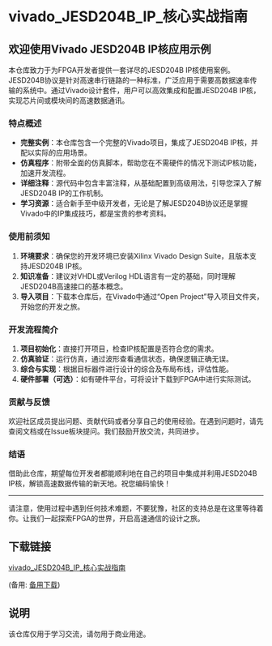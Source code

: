 # vivado_JESD204B_IP_核心实战指南

## 欢迎使用Vivado JESD204B IP核应用示例

本仓库致力于为FPGA开发者提供一套详尽的JESD204B IP核使用案例。JESD204B协议是针对高速串行链路的一种标准，广泛应用于需要高数据速率传输的系统中。通过Vivado设计套件，用户可以高效集成和配置JESD204B IP核，实现芯片间或模块间的高速数据通讯。

### 特点概述

- **完整实例**：本仓库包含一个完整的Vivado项目，集成了JESD204B IP核，并配以实际的应用场景。
- **仿真程序**：附带全面的仿真脚本，帮助您在不需硬件的情况下测试IP核功能，加速开发流程。
- **详细注释**：源代码中包含丰富注释，从基础配置到高级用法，引导您深入了解JESD204B IP的工作机制。
- **学习资源**：适合新手至中级开发者，无论是了解JESD204B协议还是掌握Vivado中的IP集成技巧，都是宝贵的参考资料。

### 使用前须知

1. **环境要求**：确保您的开发环境已安装Xilinx Vivado Design Suite，且版本支持JESD204B IP核。
2. **知识准备**：建议对VHDL或Verilog HDL语言有一定的基础，同时理解JESD204B高速接口的基本概念。
3. **导入项目**：下载本仓库后，在Vivado中通过“Open Project”导入项目文件夹，开始您的开发之旅。

### 开发流程简介

1. **项目初始化**：直接打开项目，检查IP核配置是否符合您的需求。
2. **仿真验证**：运行仿真，通过波形查看通信状态，确保逻辑正确无误。
3. **综合与实现**：根据目标器件进行设计的综合及布局布线，评估性能。
4. **硬件部署（可选）**：如有硬件平台，可将设计下载到FPGA中进行实际测试。

### 贡献与反馈

欢迎社区成员提出问题、贡献代码或者分享自己的使用经验。在遇到问题时，请先查阅文档或在Issue板块提问。我们鼓励开放交流，共同进步。

### 结语

借助此仓库，期望每位开发者都能顺利地在自己的项目中集成并利用JESD204B IP核，解锁高速数据传输的新天地。祝您编码愉快！

---

请注意，使用过程中遇到任何技术难题，不要犹豫，社区的支持总是在这里等待着你。让我们一起探索FPGA的世界，开启高速通信的设计之旅。

## 下载链接
[vivado_JESD204B_IP_核心实战指南](https://pan.quark.cn/s/39a5199e67d2) 

(备用: [备用下载](https://pan.baidu.com/s/1-ZpJudi89K4SgPsNEnnLVA?pwd=1234))

## 说明

该仓库仅用于学习交流，请勿用于商业用途。
